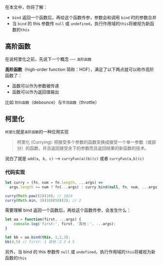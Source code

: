 在本文中，你将了解：

- `bind` 返回一个函数后，再给这个函数传参，参数会和调用 `bind` 时的参数合并
- 当 `bind` 的 this 参数传 `null` 或 `undefined`，执行作用域的`this`将被视为新函数的`this`

## 高阶函数

在说柯里化之前，先说下一个概念 --- `高阶函数`

**高阶函数**（high-order function 简称：HOF），满足了以下两点就可以称作高阶函数了：

- 函数可以作为参数被传递
- 函数可以作为返回值输出

比如 `防抖函数`（debounce）与`节流函数`（throttle）

## 柯里化

`柯里化`就是`高阶函数`的一种应用实现

> 柯里化 (Currying): 把接受多个参数的函数变换成接受一个单一参数（或部分）的函数，并且返回接受余下的参数而且返回结果的新函数的技术。

说白了就是 `add(a, b, c)` --> `curryFun(a)(b)(c)` 或者 `curryFun(a,b)(c)`

### 代码实现

```js
let curry = (fn, num = fn.length, ...args) => 
  args.length >= num ? fn(...args) : curry.bind(null, fn, num, ...args);

curry(Math.pow)(2)(10); // 1024
curry(Math.min, 3)(10)(50)(2); // 2
```

需要理解 bind 返回一个函数后，再给这个函数传参，会发生什么：

```js
let aa = function(first, ...args) {
    console.log('first:', first, '其他：', ...args);
}

let bb = aa.bind(this, 1,2,3);
bb(4,5) // first: 1 其他：2 3 4 5
```
另外，当 bind 的 this 参数传 `null` 或 `undefined`，执行作用域的`this`将被视为新函数的`this`